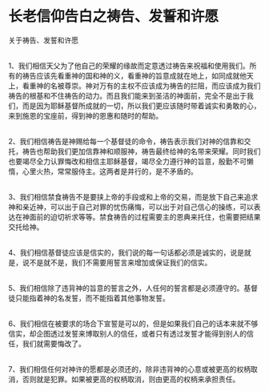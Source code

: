 # 长老信仰告白之祷告、发誓和许愿



<p>关于祷告、发誓和许愿</p>

<p><br />
1、我们相信天父为了他自己的荣耀的缘故而定意透过祷告来祝福和使用我们。所有的祷告应该先看重神的国和神的义，看重神的旨意成就在地上，如同成就他天上，看重神的名被尊崇。神对万有的主权不应该成为祷告的拦阻，而应该成为我们祷告的根基和不住祷告的动力。而且我们能来到圣洁的神面前，完全不是出于我们，而是因为耶稣基督所成就的一切，所以我们更应该随时带着诚实和勇敢的心，来到施恩的宝座前，得到神的恩惠和随时的帮助。</p>

<p><br />
2、我们相信祷告是神赐给每一个基督徒的命令，祷告表示我们对神的信靠和交托，祷告也帮助我们更加信靠神和顺服神，祷告最终给神的名带来荣耀。同时我们也要竭尽全力认罪悔改和相信主耶稣基督，竭尽全力遵行神的旨意，殷勤不可懒惰，心里火热，常常服侍主。这两者是并行的，是不矛盾的。</p>

<p><br />
3、我们相信禁食祷告不是要挟上帝的手段或和上帝的交易，而是放下自己来追求神和亲近神，可以出于自己对罪的忧伤痛悔，可以出于对自己信心的操练，可以表达在神面前的迫切祈求等等。禁食祷告的过程需要主的恩典来托住，也需要把结果交托给神。</p>

<p><br />
4、我们相信基督徒应该是信实的，我们说的每一句话都必须是诚实的，说是就是，说不是就不是，我们不需要用誓言来增加或保证我们的信实。</p>

<p><br />
5、我们相信除了违背神的旨意的誓言之外，人任何的誓言都是必须遵守的。基督徒只能指着神的名发誓，而不能指着其他事物发誓。</p>

<p><br />
6、我们相信在被要求的场合下宣誓是可以的，但是如果我们自己的话本来就不够信实，却企图透过发誓来博取别人的信任，或者只有透过发誓才能得到别人的信任，我们就需要悔改了。</p>

<p><br />
7、我们相信任何对神许的愿都是必须还的，除非违背神的心意或被更高的权柄取消，否则就是犯罪。如果被更高的权柄取消，则由更高的权柄来承担责任。</p>